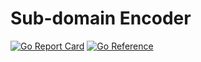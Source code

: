 # Sub-domain Encoder
[![Go Report Card](https://goreportcard.com/badge/github.com/samlitowitz/subdomain-encoding)](https://goreportcard.com/report/github.com/samlitowitz/subdomain-encoding)
[![Go Reference](https://pkg.go.dev/badge/github.com/samlitowitz/subdomain-encoding.svg)](https://pkg.go.dev/github.com/samlitowitz/subdomain-encoding)
